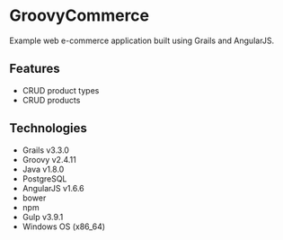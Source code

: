 # GroovyCommerce

Example web e-commerce application built using Grails and AngularJS.

## Features

- CRUD product types
- CRUD products

## Technologies

- Grails v3.3.0
- Groovy v2.4.11
- Java v1.8.0
- PostgreSQL
- AngularJS v1.6.6
- bower
- npm
- Gulp v3.9.1
- Windows OS (x86_64)